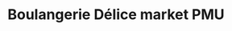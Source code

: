 ---
title: "Boulangerie Délice market PMU"
url: /la-desirade/boulangerie-delice-market-pmu/
shop: boulangerie
---
